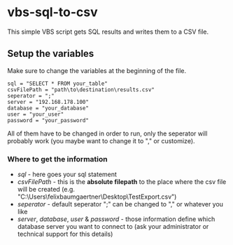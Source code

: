# vbs-sql-to-csv
This simple VBS script gets SQL results and writes them to a CSV file.


## Setup the variables

Make sure to change the variables at the beginning of the file.

```
sql = "SELECT * FROM your_table"
csvFilePath = "path\to\destination\results.csv"
seperator = ";"
server = "192.168.178.100"
database = "your_database"
user = "your_user"
password = "your_password"
```

All of them have to be changed in order to run, only the seperator will probably work (you maybe want to change it to "," or customize).

### Where to get the information

* *sql* - here goes your sql statement
* *csvFilePath* - this is the **absolute filepath** to the place where the csv file will be created (e.g. "C:\Users\felixbaumgaertner\Desktop\TestExport.csv")
* *seperator* - default seperator ";" can be changed to "," or whatever you like
* *server*, *database*, *user* & *password* - those information define which database server you want to connect to (ask your administrator or technical support for this details)
